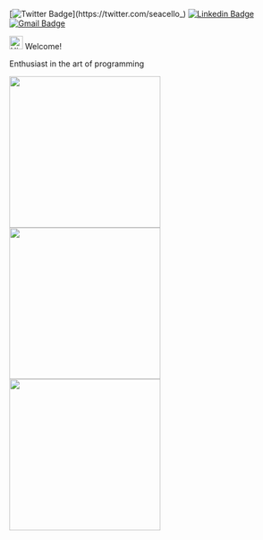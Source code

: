 [![Twitter Badge](https://img.shields.io/badge/-@seacello_-6633cc?style=flat-square&labelColor=6633cc&logo=twitter&logoColor=white&link=https://twitter.com/seacello_)](https://twitter.com/seacello_)
[![Linkedin Badge](https://img.shields.io/badge/-Marcelo%20Correa-6633cc?style=flat-square&logo=Linkedin&logoColor=white&link=https://www.linkedin.com/in/seacello/)](https://www.linkedin.com/in/seacello/)
[![Gmail Badge](https://img.shields.io/badge/-seacello.correa@gmail.com-6633cc?style=flat-square&logo=Gmail&logoColor=white&link=mailto:seacello.correa@gmail.com)](mailto:seacello.correa@gmail.com)

<img src='https://qpluspicture.oss-cn-beijing.aliyuncs.com/6LjjQA/Hi.gif' alt='Hi' width="24"/> Welcome!    

Enthusiast in the art of programming 

<p float="left">
  <a href="https://gist.github.com/ma-xlo/a3eead609396b61b0438dd8ae742abcb" alt="Fibonacci sequence in C"> <img src="https://i.imgur.com/3EdAQ4p.png" width="270" height="270" align="middle"/> 
  <a href="https://gist.github.com/ma-xlo/bf21e9a4e79f334206bfcd2e840e9759" alt="Phi constant in C"><img src="https://i.imgur.com/6vxpewY.png" width="270" height="270" align="middle" /> </a>
      <a href="https://gist.github.com/ma-xlo/8b08c20572f8a03b2e0e281ffa2e22cd" alt="Euler constant in C"><img src="https://i.imgur.com/k99uank.png" width="270" height="270" align="middle" /> </a>
</p>
